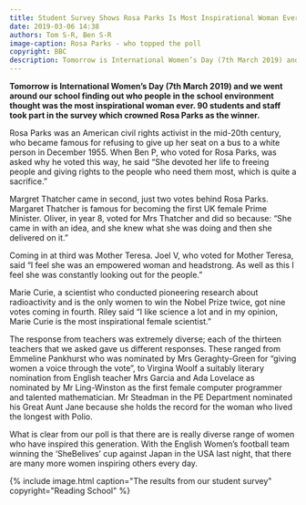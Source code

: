 ```yaml
---
title: Student Survey Shows Rosa Parks Is Most Inspirational Woman Ever
date: 2019-03-06 14:38
authors: Tom S-R, Ben S-R
image-caption: Rosa Parks - who topped the poll
copyright: BBC
description: Tomorrow is International Women’s Day (7th March 2019) and we went around our school finding out who people in the school environment thought was the most inspirational woman ever. 90 students and staff took part in the survey which crowned Rosa Parks as the winner.
---
```


**Tomorrow is International Women’s Day (7th March 2019) and we went around our school finding out who people in the school environment thought was the most inspirational woman ever. 90 students and staff took part in the survey which crowned Rosa Parks as the winner.**

Rosa Parks was an American civil rights activist in the mid-20th century, who became famous for refusing to give up her seat on a bus to a white person in December 1955. When Ben P, who voted for Rosa Parks, was asked why he voted this way, he said “She devoted her life to freeing people and giving rights to the people who need them most, which is quite a sacrifice.”

Margret Thatcher came in second, just two votes behind Rosa Parks. Margaret Thatcher is famous for becoming the first UK female Prime Minister. Oliver, in year 8, voted for Mrs Thatcher and did so because: “She came in with an idea, and she knew what she was doing and then she delivered on it.”

Coming in at third was Mother Teresa. Joel V, who voted for Mother Teresa, said “I feel she was an empowered woman and headstrong. As well as this I feel she was constantly looking out for the people.”

Marie Curie, a scientist who conducted pioneering research about radioactivity and is the only women to win the Nobel Prize twice, got nine votes coming in fourth. Riley said “I like science a lot and in my opinion, Marie Curie is the most inspirational female scientist.”

The response from teachers was extremely diverse; each of the thirteen teachers that we asked gave us different responses. These ranged from Emmeline Pankhurst who was nominated by Mrs Geraghty-Green for “giving women a voice through the vote”, to Virgina Woolf a suitably literary nomination from English teacher Mrs Garcia and Ada Lovelace as nominated by Mr Ling-Winston as the first female computer programmer and talented mathematician. Mr Steadman in the PE Department nominated his Great Aunt Jane because she holds the record for the woman who lived the longest with Polio.

What is clear from our poll is that there are is really diverse range of women who have inspired this generation. With the English Women’s football team winning the ‘SheBelives’ cup against Japan in the USA last night, that there are many more women inspiring others every day.

{% include image.html caption="The results from our student survey" copyright="Reading School" %}
